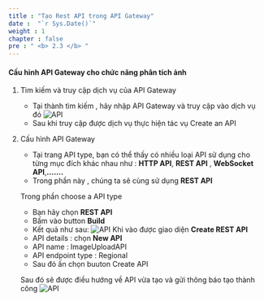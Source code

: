```yaml
---
title : "Tạo Rest API trong API Gateway"
date :  "`r Sys.Date()`" 
weight : 1 
chapter : false
pre : " <b> 2.3 </b> "
---
```


#### Cấu hình API Gateway cho chức năng phân tích ảnh ####

1. Tìm kiếm và truy cập dịch vụ của API Gateway
    - Tại thành tìm kiếm , hãy nhập API Gateway và truy cập vào dịch vụ đó
  ![API](/images/10.png)
    - Sau khi truy cập được dịch vụ thực hiện tác vụ Create an API

2. Cấu hình API Gateway 
    - Tại trang API type, bạn có thể thấy có nhiều loại API sử dụng cho từng mục đích khác nhau như : **HTTP API**, **REST API** , **WebSocket API**,**.......**
    - Trong phần này , chúng ta sẽ cùng sử dụng **REST API**

    Trong phần choose a API type
    - Bạn hãy chọn **REST API**
    - Bấm vào button **Build**
    - Kết quả như sau:
      ![API](/images/11.png)
  Khi vào được giao diện **Create REST API**
    - API details : chọn **New API**
    - API name : ImageUploadAPI
    - API endpoint type : Regional
    - Sau đó ấn chọn buuton Create API
    

    Sau đó sẽ được điều hướng về API vừa tạo và gửi thông báo tạo thành công 
    ![API](/images/13.png)